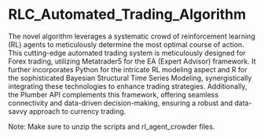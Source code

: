 # RLC_Automated_Trading_Algorithm

The novel algorithm leverages a systematic crowd of reinforcement learning (RL) agents to meticulously determine the most optimal course of action. This cutting-edge automated trading system is meticulously designed for Forex trading, utilizing Metatrader5 for the EA (Expert Advisor) framework. It further incorporates Python for the intricate RL modeling aspect and R for the sophisticated Bayesian Structural Time Series Modeling, synergistically integrating these technologies to enhance trading strategies. Additionally, the Plumber API complements this framework, offering seamless connectivity and data-driven decision-making, ensuring a robust and data-savvy approach to currency trading.

Note: Make sure to unzip the scripts and rl_agent_crowder files. 
